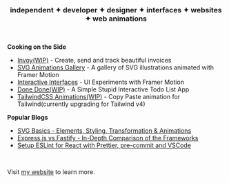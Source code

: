 <br>

<h3 align="center">independent ✦ developer ✦ designer  ✦ interfaces ✦ websites ✦ web animations</h3>

<br>

**Cooking on the Side**
- [Invoy(WIP)](https://invoy.work/) - Create, send and track beautiful invoices
- [SVG Animations Gallery](https://svg-animations-gallery.vercel.app/) - A gallery of SVG illustrations animated with Framer Motion
- [Interactive Interfaces](https://interactive-interfaces.vercel.app/) - UI Experiments with Framer Motion
- [Done Done(WIP)](https://done-done-beta.vercel.app/) - A Simple Stupid Interactive Todo List App
- [TailwindCSS Animations(WIP)](https://tailwindanimations.vercel.app/) - Copy Paste animation for Tailwind(currently upgrading for Tailwind v4)




**Popular Blogs**

- [SVG Basics - Elements, Styling, Transformation & Animations](https://www.inkoop.io/blog/svg-basics-element-styling-transformation-animations/)
- [Express.js vs Fastify - In-Depth Comparison of the Frameworks](https://www.inkoop.io/blog/express-vs-fastify-in-depth-comparison-of-node-js-frameworks/)
- [Setup ESLint for React with Prettier, pre-commit and VSCode](https://www.inkoop.io/blog/setup-eslint-for-react-with-prettier-pre-commit-and-vscode/)

<br>

Visit [my website](https://nirnejak.com) to learn more.
